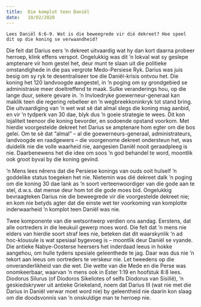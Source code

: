 ```yaml
---
title:  Die komplot teen Daniël
date:   10/02/2020
---
```


`Lees Daniël 6:6-9. Wat is die beweegrede vir dié dekreet? Hoe speel dit op die koning se verwaandheid?` 

Die feit dat Darius eers ’n dekreet uitvaardig wat hy dan kort daarna probeer herroep, klink effens verspot. Ongelukkig was dit ’n lokval wat sy geslepe amptenare vir hom gestel het, deur munt te slaan uit die politieke omstandighede in die pas vergrote Medo-Persiese Ryk. Darius was juis besig om sy ryk te desentraliseer toe die Daniël-krisis ontvou het. Die koning het 120 landvoogde aangestel, in ’n poging om sy grondgebied se administrasie meer doeltreffend te maak. Sulke veranderings hou, op die lange duur, sekere gevare in. ’n Invloedryke goewerneur-generaal kan maklik teen die regering rebelleer en ’n wegbreekkoninkryk tot stand bring. Die uitvaardiging van ’n wet wat sê dat almal slegs die koning mag aanbid, en vir ’n tydperk van 30 dae, blyk dus ’n goeie strategie te wees. Dit kon lojaliteit teenoor die koning bevorder, en sodoende opstand voorkom. Met hierdie voorgestelde dekreet het Darius se amptenare hom egter om die bos gelei. Om te sê dat “almal” – al die goewerneurs-generaal, administrateurs, landvoogde en raadgewers – die voorgenome dekreet ondersteun het, was duidelik nie die volle waarheid nie, aangesien Daniël nooit geraadpleeg is nie. Daarbenewens het die idee om soos ’n god behandel te word, moontlik ook groot byval by die koning gevind. 

’n Mens lees nêrens dat die Persiese konings van ouds ooit hulself ’n goddelike status toegeken het nie. Nietemin was dié dekreet dalk ’n poging om die koning 30 dae lank as ’n soort verteenwoordiger van die gode aan te stel, d.w.s. dat mense deur hom tot die gode moes bid. Ongelukkig bevraagteken Darius nie die beweegrede vir die voorgestelde dekreet nie; en kom nie betyds agter dat die einste wet ter voorkoming van komplotte inderwaarheid ’n komplot teen Daniël was nie. 

Twee komponente van die wetsontwerp verdien ons aandag. Eerstens, dat alle oortreders in die leeukuil gewerp moes word. Die feit dat ’n mens nie elders van hierdie soort straf lees nie, beteken dat dit waarskynlik ‘n ad hoc-klousule is wat spesiaal bygevoeg is – moontlik deur Daniël se vyande. Die antieke Nabye-Oosterse heersers het inderdaad leeus in hokke aangehou, om hulle tydens spesiale geleenthede te jag. Daar was dus nie ’n tekort aan leeus om oortreders te verskeur nie. Let tweedens op die onveranderlikheid van die wet. Die wette van die Mede en die Perse was onomkeerbaar, waarvan ’n mens ook in Ester 1:19 en hoofstuk 8:8 lees. Diodorus Silurus (of Diodoros Sikeliotes of selfs Diodorus van Sisilië), ’n geskiedskrywer uit antieke Griekeland, noem dat Darius III (wat nie met die Darius in Daniël verwar moet word nie) by geleentheid nie daarin kon slaag om die doodsvonnis van ’n onskuldige man te herroep nie.